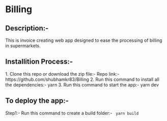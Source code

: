 # Billing
<h2>Description:-</h2>
<p>This is invoice creating web app designed to ease the processing of billing in supermarkets.</p>

<h2>Installition Process:-</h2>
1. Clone this repo or download the zip file:-
Repo link:- https://github.com/shubhamkr83/Billing
2. Run this command to install all the dependencies:-
yarn 
3. Run this command to start the app:-
yarn dev

<h2>To deploy the app:-</h2>
Step1:- Run this command to create a build folder:-
<code> yarn build </code> 
